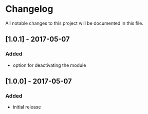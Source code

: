 # Changelog
All notable changes to this project will be documented in this file.

## [1.0.1] - 2017-05-07

### Added
- option for deactivating the module

## [1.0.0] - 2017-05-07

### Added
- initial release